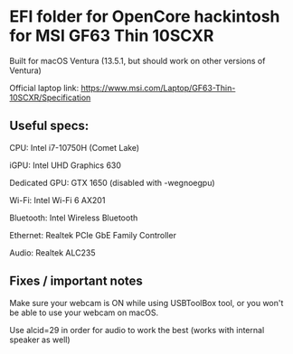 # EFI folder for OpenCore hackintosh for MSI GF63 Thin 10SCXR

Built for macOS Ventura (13.5.1, but should work on other versions of Ventura)

Official laptop link: https://www.msi.com/Laptop/GF63-Thin-10SCXR/Specification



## Useful specs:

CPU: Intel i7-10750H (Comet Lake)

iGPU: Intel UHD Graphics 630

Dedicated GPU: GTX 1650 (disabled with -wegnoegpu)

Wi-Fi: Intel Wi-Fi 6 AX201

Bluetooth: Intel Wireless Bluetooth

Ethernet: Realtek PCIe GbE Family Controller

Audio: Realtek ALC235

## Fixes / important notes

Make sure your webcam is ON while using USBToolBox tool, or you won't be able to use your webcam on macOS.

Use alcid=29 in order for audio to work the best (works with internal speaker as well)
